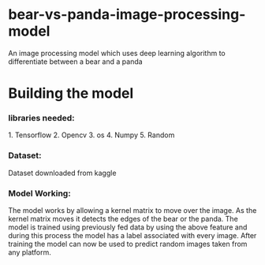 # bear-vs-panda-image-processing-model
An image processing model which uses deep learning algorithm to differentiate between a bear and a panda

<h1>Building the model</h1>
<h3>libraries needed:</h3>
1. Tensorflow
2. Opencv
3. os
4. Numpy
5. Random

<h3>Dataset:</h3>
Dataset downloaded from kaggle

<h3>Model Working:</h3>
The model works by allowing a kernel matrix to move over the image.
As the kernel matrix moves it detects the edges of the bear or the panda.
The model is trained using previously fed data by using the above feature and during this process the model has a label associated with every image.
After training the model can now be used to predict random images taken from any platform.
